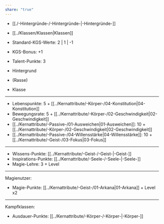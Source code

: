 ```yaml
---
share: "true"
---
```

- [[./-Hintergründe-/-Hintergründe-|-Hintergründe-]]  
- [[../Klassen/Klassen|Klassen]]  
  
- Standard-KGS-Werte: 2 | 1 | -1  
- KGS-Bonus: +1  
- Talent-Punkte: 3  
  
- Hintergrund  
- (Rasse)  
- Klasse  
____  
  
- Lebenspunkte: 5 + [[../Kernattribute/-Körper-/04-Konstitution|04-Konstitution]]  
- Bewegungsrate: 5 + [[../Kernattribute/-Körper-/02-Geschwindigkeit|02-Geschwindigkeit]]  
- [[../Kernattribute/-Passive-/01-Ausweichen|01-Ausweichen]]: 10 + [[../Kernattribute/-Körper-/02-Geschwindigkeit|02-Geschwindigkeit]]  
- [[../Kernattribute/-Passive-/04-Willensstärke|04-Willensstärke]]: 10 + [[../Kernattribute/-Geist-/03-Fokus|03-Fokus]]  
---  
  
- Wissens-Punkte: [[../Kernattribute/-Geist-/-Geist-|-Geist-]]  
- Inspirations-Punkte: [[../Kernattribute/-Seele-/-Seele-|-Seele-]]  
- Magie-Lehre: 3 + Level  
___  
  
Magienutzer:  
- Magie-Punkte: [[../Kernattribute/-Geist-/01-Arkana|01-Arkana]] + Level x2  
---  
  
Kampfklassen:  
- Ausdauer-Punkte: [[../Kernattribute/-Körper-/-Körper-|-Körper-]]
